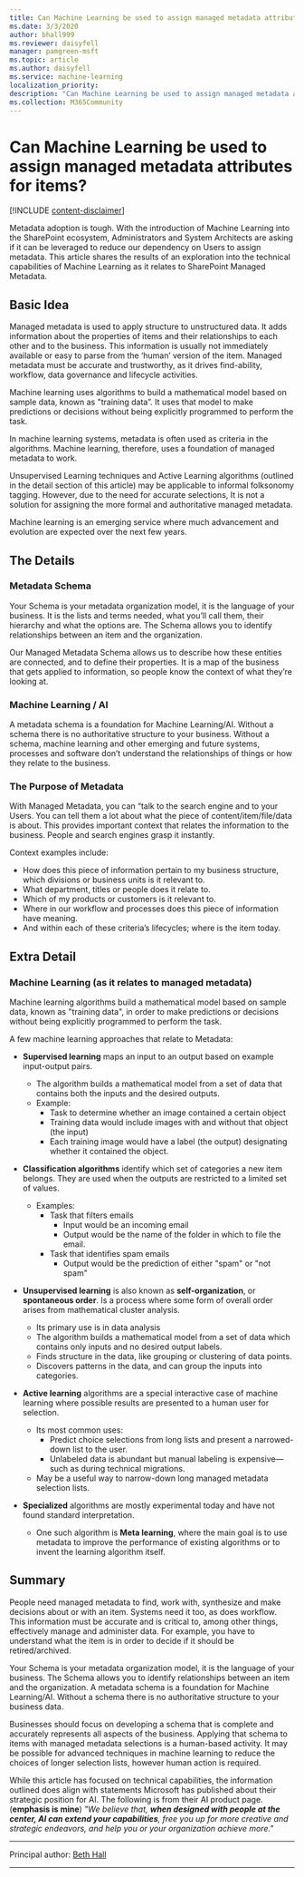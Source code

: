 ```yaml
---
title: Can Machine Learning be used to assign managed metadata attributes for items?
ms.date: 3/3/2020
author: bhall999
ms.reviewer: daisyfell
manager: pamgreen-msft
ms.topic: article
ms.author: daisyfell
ms.service: machine-learning
localization_priority: 
description: "Can Machine Learning be used to assign managed metadata attributes for items?"
ms.collection: M365Community
---
```


# Can Machine Learning be used to assign managed metadata attributes for items?

[!INCLUDE [content-disclaimer](includes/content-disclaimer.md)]

Metadata adoption is tough.  With the introduction of Machine Learning into the SharePoint ecosystem, Administrators and System Architects are asking if it can be leveraged to reduce our dependency on Users to assign metadata.  This article shares the results of an exploration into the technical capabilities of Machine Learning as it relates to SharePoint Managed Metadata.

## Basic Idea

Managed metadata is used to apply structure to unstructured data.  It adds information about the properties of items and their relationships to each other and to the business.  This information is usually not immediately available or easy to parse from the ‘human’ version of the item.  Managed metadata must be accurate and trustworthy, as it drives find-ability, workflow, data governance and lifecycle activities.

Machine learning uses algorithms to build a mathematical model based on sample data, known as "training data”.  It uses that model to make predictions or decisions without being explicitly programmed to perform the task.

In machine learning systems, metadata is often used as criteria in the algorithms.  Machine learning, therefore, uses a foundation of managed metadata to work.

Unsupervised Learning techniques and Active Learning algorithms (outlined in the detail section of this article) may be applicable to informal folksonomy tagging.  However, due to the need for accurate selections, It is not a solution for assigning the more formal and authoritative managed metadata.

Machine learning is an emerging service where much advancement and evolution are expected over the next few years.

## The Details

### Metadata Schema

Your Schema is your metadata organization model, it is the language of your business.  It is the lists and terms needed, what you’ll call them, their hierarchy and what the options are.  The Schema allows you to identify relationships between an item and the organization. 

Our Managed Metadata Schema allows us to describe how these entities are connected, and to define their properties. It is a map of the business that gets applied to information, so people know the context of what they’re looking at.

### Machine Learning / AI

A metadata schema is a foundation for Machine Learning/AI.  Without a schema there is no authoritative structure to your business.  Without a schema, machine learning and other emerging and future systems, processes and software don’t understand the relationships of things or how they relate to the business.

### The Purpose of Metadata

With Managed Metadata, you can “talk to the search engine and to your Users.  You can tell them a lot about what the piece of content/item/file/data is about.  This provides important context that relates the information to the business.  People and search engines grasp it instantly.

Context examples include:

* How does this piece of information pertain to my business structure, which divisions or business units is it relevant to.
* What department, titles or people does it relate to.
* Which of my products or customers is it relevant to.
* Where in our workflow and processes does this piece of information have meaning.
* And within each of these criteria’s lifecycles; where is the item today.

## Extra Detail

### Machine Learning (as it relates to managed metadata)

Machine learning algorithms build a mathematical model based on sample data, known as "training data", in order to make predictions or decisions without being explicitly programmed to perform the task.

A few machine learning approaches that relate to Metadata:

* **Supervised learning** maps an input to an output based on example input-output pairs.
  * The algorithm builds a mathematical model from a set of data that contains both the inputs and the desired outputs.
  * Example:
    * Task to determine whether an image contained a certain object
    * Training data would include images with and without that object (the input)
    * Each training image would have a label (the output) designating whether it contained the object.

* **Classification algorithms** identify which set of categories a new item belongs.  They are used when the outputs are restricted to a limited set of values.
  * Examples:
    * Task that filters emails
      * Input would be an incoming email
      * Output would be the name of the folder in which to file the email.
    * Task that identifies spam emails
      * Output would be the prediction of either "spam" or "not spam"

* **Unsupervised learning** is also known as **self-organization**, or **spontaneous order**. Is a process where some form of overall order arises from mathematical cluster analysis.
  * Its primary use is in data analysis
  * The algorithm builds a mathematical model from a set of data which contains only inputs and no desired output labels.
  * Finds structure in the data, like grouping or clustering of data points.
  * Discovers patterns in the data, and can group the inputs into categories.

* **Active learning** algorithms are a special interactive case of machine learning where possible results are presented to a human user for selection.
  * Its most common uses:
    * Predict choice selections from long lists and present a narrowed-down list to the user.
    * Unlabeled data is abundant but manual labeling is expensive—such as during technical migrations.
  * May be a useful way to narrow-down long managed metadata selection lists.

* **Specialized** algorithms are mostly experimental today and have not found standard interpretation.
  * One such algorithm is **Meta learning**, where the main goal is to use metadata to improve the performance of existing algorithms or to invent the learning algorithm itself.
  
## Summary
  
People need managed metadata to find, work with, synthesize and make decisions about or with an item.  Systems need it too, as does workflow.  This information must be accurate and is critical to, among other things, effectively manage and administer data.  For example, you have to understand what the item is in order to decide if it should be retired/archived.

Your Schema is your metadata organization model, it is the language of your business.  The Schema allows you to identify relationships between an item and the organization.  A metadata schema is a foundation for Machine Learning/AI.  Without a schema there is no authoritative structure to your business data.

Businesses should focus on developing a schema that is complete and accurately represents all aspects of the business.  Applying that schema to items with managed metadata selections is a human-based activity.  It may be possible for advanced techniques in machine learning to reduce the choices of longer selection lists, however human action is required.

While this article has focused on technical capabilities, the information outlined does align with statements Microsoft has published about their strategic position for AI.  The following is from their AI product page.  (**emphasis is mine**)
  *"We believe that, **when designed with people at the center, AI can extend your capabilities**, free you up for more creative and strategic endeavors, and help you or your organization achieve more."*
  
 ---

Principal author: [Beth Hall](https://www.linkedin.com/in/beth-hall-stm)

---
